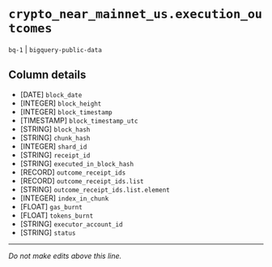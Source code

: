 # `crypto_near_mainnet_us.execution_outcomes`
`bq-1` | `bigquery-public-data`

## Column details
* [DATE]      `block_date`
* [INTEGER]   `block_height`
* [INTEGER]   `block_timestamp`
* [TIMESTAMP] `block_timestamp_utc`
* [STRING]    `block_hash`
* [STRING]    `chunk_hash`
* [INTEGER]   `shard_id`
* [STRING]    `receipt_id`
* [STRING]    `executed_in_block_hash`
* [RECORD]    `outcome_receipt_ids`
* [RECORD]    `outcome_receipt_ids.list`
* [STRING]    `outcome_receipt_ids.list.element`
* [INTEGER]   `index_in_chunk`
* [FLOAT]     `gas_burnt`
* [FLOAT]     `tokens_burnt`
* [STRING]    `executor_account_id`
* [STRING]    `status`

-------------------------------------------------------------------------------
*Do not make edits above this line.*

